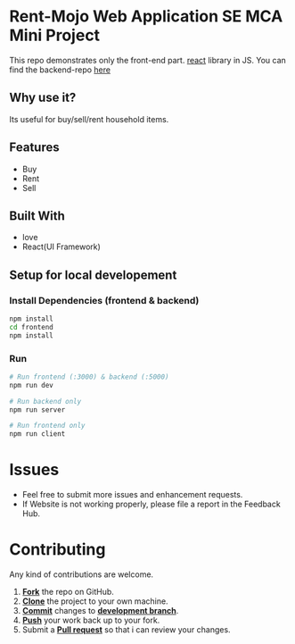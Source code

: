 # Rent-Mojo Web Application SE MCA Mini Project

This repo demonstrates only the front-end part. [react](https://reactjs.org/) library in JS. You can find the backend-repo [here](https://github.com/vishalg8454/hostel-mate-backend)

## Why use it?

Its useful for buy/sell/rent household items.

## Features

* Buy
* Rent
* Sell

## Built With

* love
* React(UI Framework)

## Setup for local developement

### Install Dependencies (frontend & backend)

```bash
npm install
cd frontend
npm install
```

### Run

```bash
# Run frontend (:3000) & backend (:5000)
npm run dev

# Run backend only
npm run server

# Run frontend only
npm run client
```

Issues
==========
* Feel free to submit more issues and enhancement requests.
* If Website is not working properly, please file a report in the Feedback Hub.

Contributing
==========
Any kind of contributions are welcome.
1. <a href='https://help.github.com/articles/fork-a-repo/'>**Fork**</a> the repo on GitHub.
2. <a href='https://help.github.com/articles/cloning-a-repository/'>**Clone**</a> the project to your own machine.
3. <a href='https://git-scm.com/book/en/v2/Git-Basics-Recording-Changes-to-the-Repository'>**Commit**</a> changes to <a href='https://git-scm.com/book/en/v2/Git-Branching-Branches-in-a-Nutshell'>**development branch**</a>.
4. <a href='https://help.github.com/articles/pushing-to-a-remote/'>**Push**</a> your work back up to your fork.
5. Submit a <a href='https://help.github.com/articles/about-pull-requests/'>**Pull request**</a> so that i can review your changes.
